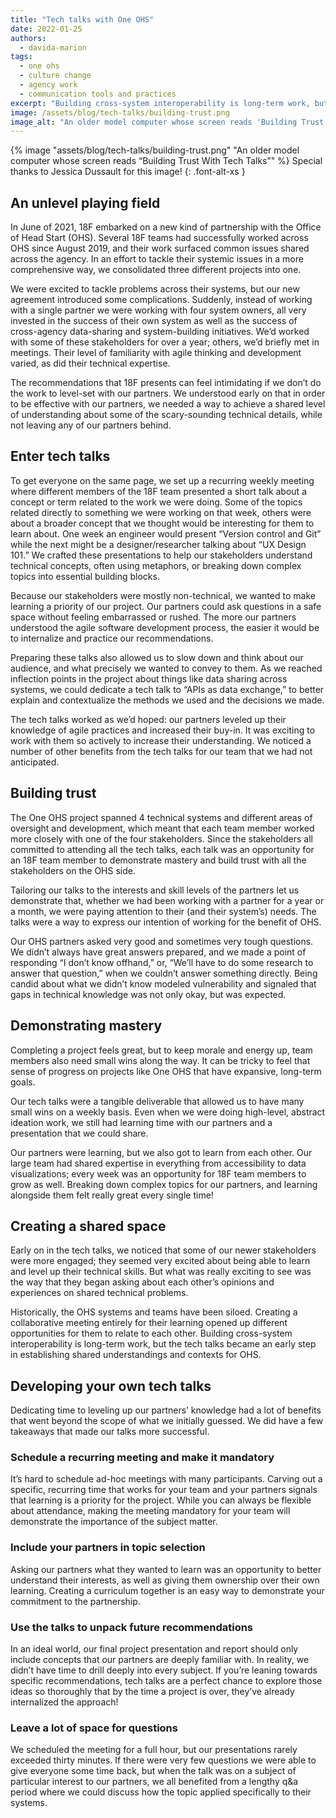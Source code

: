 ```yaml
---
title: "Tech talks with One OHS"
date: 2022-01-25
authors:
  - davida-marion
tags:
  - one ohs
  - culture change
  - agency work
  - communication tools and practices
excerpt: "Building cross-system interoperability is long-term work, but the tech talks became an early step in establishing shared understandings and contexts for OHS."
image: /assets/blog/tech-talks/building-trust.png
image_alt: "An older model computer whose screen reads 'Building Trust With Tech Talks'"
---
```



{% image "assets/blog/tech-talks/building-trust.png" "An older model computer whose screen reads &ldquo;Building Trust With Tech Talks&rdquo;" %}
Special thanks to Jessica Dussault for this image!
{: .font-alt-xs }

## An unlevel playing field

In June of 2021, 18F embarked on a new kind of partnership with the Office of Head Start (OHS). Several 18F teams had successfully worked across OHS since August 2019, and their work surfaced common issues shared across the agency. In an effort to tackle their systemic issues in a more comprehensive way, we consolidated three different projects into one. 

We were excited to tackle problems across their systems, but our new agreement introduced some complications. Suddenly, instead of working with a single partner we were working with four system owners, all very invested in the success of their own system as well as the success of cross-agency data-sharing and system-building initiatives. We’d worked with some of these stakeholders for over a year; others, we’d briefly met in meetings. Their level of familiarity with agile thinking and development varied, as did their technical expertise. 

The recommendations that 18F presents can feel intimidating if we don’t do the work to level-set with our partners. We understood early on that in order to be effective with our partners, we needed a way to achieve a shared level of understanding about some of the scary-sounding technical details, while not leaving any of our partners behind.

## Enter tech talks

To get everyone on the same page, we set up a recurring weekly meeting where different members of the 18F team presented a short talk about a concept or term related to the work we were doing. Some of the topics related directly to something we were working on that week, others were about a broader concept that we thought would be interesting for them to learn about. One week an engineer would present “Version control and Git” while the next might be a designer/researcher talking about  “UX Design 101.” We crafted these presentations to help our stakeholders understand technical concepts, often using metaphors, or breaking down complex topics into essential building blocks.

Because our stakeholders were mostly non-technical, we wanted to make learning a priority of our project. Our partners could ask questions in a safe space without feeling embarrassed or rushed. The more our partners understood the agile software development process, the easier it would be to internalize and practice our recommendations.
 
Preparing these talks also allowed us to slow down and think about our audience, and what precisely we wanted to convey to them. As we reached inflection points in the project about things like data sharing across systems, we could dedicate a tech talk to “APIs as data exchange,” to better explain and contextualize the methods we used and the decisions we made.

The tech talks worked as we’d hoped: our partners leveled up their knowledge of agile practices and increased their buy-in. It was exciting to work with them so actively to increase their understanding. We noticed a number of other benefits from the tech talks for our team that we had not anticipated.

## Building trust

The One OHS project spanned 4 technical systems and different areas of oversight and development, which meant that each team member worked more closely with one of the four stakeholders. Since the stakeholders all committed to attending all the tech talks, each talk was an opportunity for an 18F team member to demonstrate mastery and build trust with all the stakeholders on the OHS side. 

Tailoring our talks to the interests and skill levels of the partners let us demonstrate that, whether we had been working with a partner for a year or a month, we were paying attention to their (and their system’s) needs. The talks were a way to express our intention of working for the benefit of OHS.

Our OHS partners asked very good and sometimes very tough questions. We didn’t always have great answers prepared, and we made a point of responding “I don’t know offhand,” or, “We’ll have to do some research to answer that question,” when we couldn’t answer something directly. Being candid about what we didn’t know modeled vulnerability and signaled that gaps in technical knowledge was not only okay, but was expected. 

## Demonstrating mastery

Completing a project feels great, but to keep morale and energy up, team members also need  small wins along the way. It can be tricky to feel that sense of progress on projects like One OHS that have expansive, long-term goals.

Our tech talks were a tangible deliverable that allowed us to have many small wins on a weekly basis. Even when we were doing high-level, abstract ideation work, we still had learning time with our partners and a presentation that we could share. 

Our partners were learning, but we also got to learn from each other. Our large team had shared expertise in everything from accessibility to data visualizations; every week was an opportunity for 18F team members to grow as well. Breaking down complex topics for our partners, and learning alongside them felt really great every single time!

## Creating a shared space

Early on in the tech talks, we noticed that some of our newer stakeholders were more engaged; they seemed very excited about being able to learn and level up their technical skills. But what was really exciting to see was the way that they began asking about each other’s opinions and experiences on shared technical problems.

Historically, the OHS systems and teams have been siloed. Creating a collaborative meeting entirely for their learning opened up different opportunities for them to relate to each other. Building cross-system interoperability is long-term work, but the tech talks became an early step in establishing shared understandings and contexts for OHS.

## Developing your own tech talks

Dedicating time to leveling up our partners’ knowledge had a lot of benefits that went beyond the scope of what we initially guessed. We did have a few takeaways that made our talks more successful.

### Schedule a recurring meeting and make it mandatory

It’s hard to schedule ad-hoc meetings with many participants. Carving out a specific, recurring time that works for your team and your partners signals that learning is a priority for the project. While you can always be flexible about attendance, making the meeting mandatory for your team will demonstrate the importance of the subject matter.

### Include your partners in topic selection

Asking our partners what they wanted to learn was an opportunity to better understand their interests, as well as giving them ownership over their own learning. Creating a curriculum together is an easy way to demonstrate your commitment to the partnership.

### Use the talks to unpack future recommendations

In an ideal world, our final project presentation and report should only include concepts that our partners are deeply familiar with. In reality, we didn’t have time to drill deeply into every subject. If you’re leaning towards specific recommendations, tech talks are a perfect chance to explore those ideas so thoroughly that by the time a project is over, they’ve already internalized the approach!

### Leave a lot of space for questions

We scheduled the meeting for a full hour, but our presentations rarely exceeded thirty minutes. If there were very few questions we were able to give everyone some time back, but when the talk was on a subject of particular interest to our partners, we all benefited from a lengthy q&a period where we could discuss how the topic applied specifically to their systems.

